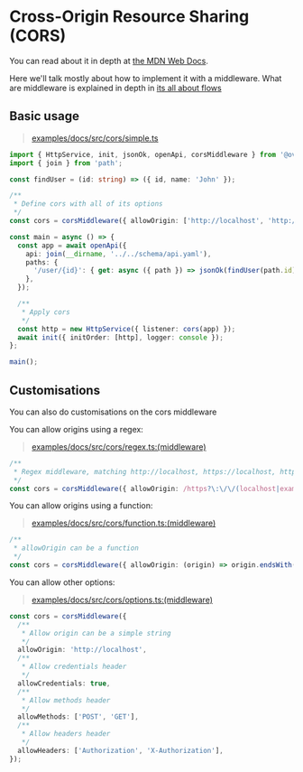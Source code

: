 # Cross-Origin Resource Sharing (CORS)

You can read about it in depth at [the MDN Web Docs](https://developer.mozilla.org/en-US/docs/Web/HTTP/CORS).

Here we'll talk mostly about how to implement it with a middleware. What are middleware is explained in depth in [its all about flows](./its-all-about-flows.md)

## Basic usage

> [examples/docs/src/cors/simple.ts](https://github.com/ovotech/laminar/tree/main/examples/docs/src/cors/simple.ts)

```typescript
import { HttpService, init, jsonOk, openApi, corsMiddleware } from '@ovotech/laminar';
import { join } from 'path';

const findUser = (id: string) => ({ id, name: 'John' });

/**
 * Define cors with all of its options
 */
const cors = corsMiddleware({ allowOrigin: ['http://localhost', 'http://example.com'] });

const main = async () => {
  const app = await openApi({
    api: join(__dirname, '../../schema/api.yaml'),
    paths: {
      '/user/{id}': { get: async ({ path }) => jsonOk(findUser(path.id)) },
    },
  });

  /**
   * Apply cors
   */
  const http = new HttpService({ listener: cors(app) });
  await init({ initOrder: [http], logger: console });
};

main();
```

## Customisations

You can also do customisations on the cors middleware

You can allow origins using a regex:

> [examples/docs/src/cors/regex.ts:(middleware)](https://github.com/ovotech/laminar/tree/main/examples/docs/src/cors/regex.ts#L5-L12)

```typescript
/**
 * Regex middleware, matching http://localhost, https://localhost, http://example.com, https://example.com
 */
const cors = corsMiddleware({ allowOrigin: /https?\:\/\/(localhost|example\.com)/ });
```

You can allow origins using a function:

> [examples/docs/src/cors/function.ts:(middleware)](https://github.com/ovotech/laminar/tree/main/examples/docs/src/cors/function.ts#L5-L12)

```typescript
/**
 * allowOrigin can be a function
 */
const cors = corsMiddleware({ allowOrigin: (origin) => origin.endsWith('.com') });
```

You can allow other options:

> [examples/docs/src/cors/options.ts:(middleware)](https://github.com/ovotech/laminar/tree/main/examples/docs/src/cors/options.ts#L5-L26)

```typescript
const cors = corsMiddleware({
  /**
   * Allow origin can be a simple string
   */
  allowOrigin: 'http://localhost',
  /**
   * Allow credentials header
   */
  allowCredentials: true,
  /**
   * Allow methods header
   */
  allowMethods: ['POST', 'GET'],
  /**
   * Allow headers header
   */
  allowHeaders: ['Authorization', 'X-Authorization'],
});
```
